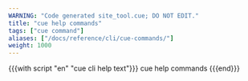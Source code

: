 ```yaml
---
WARNING: "Code generated site_tool.cue; DO NOT EDIT."
title: "cue help commands"
tags: ["cue command"]
aliases: ["/docs/reference/cli/cue-commands/"]
weight: 1000
---
```


{{{with script "en" "cue cli help text"}}}
cue help commands
{{{end}}}
